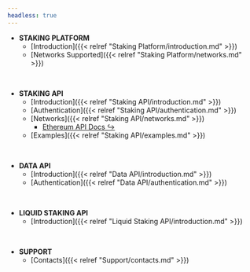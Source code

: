 ```yaml
---
headless: true
---
```


- **STAKING PLATFORM**
  - [Introduction]({{< relref "Staking Platform/introduction.md" >}})
  - [Networks Supported]({{< relref "Staking Platform/networks.md" >}})
<br/>

- **STAKING API**
  - [Introduction]({{< relref "Staking API/introduction.md" >}})
  - [Authentication]({{< relref "Staking API/authentication.md" >}})
  - [Networks]({{< relref "Staking API/networks.md" >}})
    - [Ethereum API Docs ↪](/p2p/api/staking-api.html)
  - [Examples]({{< relref "Staking API/examples.md" >}})
<br/>

- **DATA API**
  - [Introduction]({{< relref "Data API/introduction.md" >}})
  - [Authentication]({{< relref "Data API/authentication.md" >}})
<br/>

- **LIQUID STAKING API**
  - [Introduction]({{< relref "Liquid Staking API/introduction.md" >}})
<br/>

- **SUPPORT**
  - [Contacts]({{< relref "Support/contacts.md" >}})